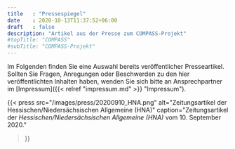 ```yaml
---
title   : "Pressespiegel"
date    : 2020-10-13T11:37:52+06:00
draft   : false
description: "Artikel aus der Presse zum COMPASS-Projekt"
#topTitle: "COMPASS"
#subTitle: "COMPASS-Projekt"
---
```


Im Folgenden finden Sie eine Auswahl bereits veröffentlicher Presseartikel. Sollten Sie Fragen, Anregungen oder Beschwerden zu den hier veröffentlichten Inhalten haben, wenden Sie sich bitte an Ansprechpartner im [Impressum]({{< relref "impressum.md" >}} "Impressum").

{{< press 
        src="/images/press/20200910_HNA.png"
        alt="Zeitungsartikel der Hessischen/Niedersächsischen Allgemeine (HNA)" 
        caption="Zeitungsartikel der *Hessischen/Niedersächsischen Allgemeine (HNA)* vom 10. September 2020." 
>}}
